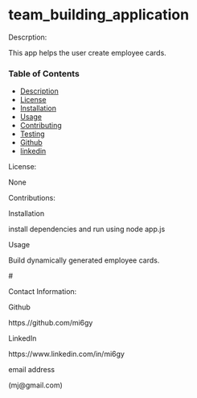 # team_building_application

<p>Descrption:</p>
This app helps the user create employee cards. 

### Table of Contents
* [Description](#descripe)
* [License](#license)
* [Installation](#install)
* [Usage](#usage)
* [Contributing](#contributing)
* [Testing](#test)
* [Github](#github)
* [linkedin](#linked)

 <p>License:</p>
None

<p>Contributions:</p>


<p>Installation</p>
install dependencies and run using node app.js

<p>Usage</p>
Build dynamically generated employee cards.

#<p>Contact Information:
<p>Github</p>
<a>https.//github.com/mi6gy</a>
<p>LinkedIn</p>
<a>https://www.linkedin.com/in/mi6gy</a>
<p>email address</p>
(mj@gmail.com)

